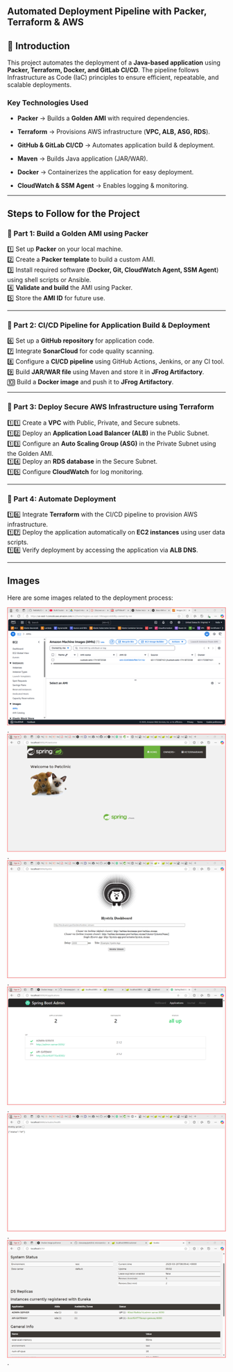 ## Automated Deployment Pipeline with Packer, Terraform & AWS 

## 📌 Introduction
This project automates the deployment of a **Java-based application** using **Packer, Terraform, Docker, and GitLab CI/CD**. The pipeline follows Infrastructure as Code (IaC) principles to ensure efficient, repeatable, and scalable deployments.  

### **Key Technologies Used**
- **Packer** → Builds a **Golden AMI** with required dependencies.

- **Terraform** → Provisions AWS infrastructure (**VPC, ALB, ASG, RDS**).

- **GitHub & GitLab CI/CD** → Automates application build & deployment.

- **Maven** → Builds Java application (JAR/WAR).

- **Docker** → Containerizes the application for easy deployment.

- **CloudWatch & SSM Agent** → Enables logging & monitoring.

---

## Steps to Follow for the Project

### 📌 Part 1: Build a Golden AMI using Packer
1️⃣ Set up **Packer** on your local machine.  
2️⃣ Create a **Packer template** to build a custom AMI.  
3️⃣ Install required software (**Docker, Git, CloudWatch Agent, SSM Agent**) using shell scripts or Ansible.  
4️⃣ **Validate and build** the AMI using Packer.  
5️⃣ Store the **AMI ID** for future use.  

---

### 📌 Part 2: CI/CD Pipeline for Application Build & Deployment
6️⃣ Set up a **GitHub repository** for application code.  
7️⃣ Integrate **SonarCloud** for code quality scanning.  
8️⃣ Configure a **CI/CD pipeline** using GitHub Actions, Jenkins, or any CI tool.  
9️⃣ Build **JAR/WAR file** using Maven and store it in **JFrog Artifactory**.  
🔟 Build a **Docker image** and push it to **JFrog Artifactory**.  

---

### 📌 Part 3: Deploy Secure AWS Infrastructure using Terraform
1️⃣1️⃣ Create a **VPC** with Public, Private, and Secure subnets.  
1️⃣2️⃣ Deploy an **Application Load Balancer (ALB)** in the Public Subnet.  
1️⃣3️⃣ Configure an **Auto Scaling Group (ASG)** in the Private Subnet using the Golden AMI.  
1️⃣4️⃣ Deploy an **RDS database** in the Secure Subnet.  
1️⃣5️⃣ Configure **CloudWatch** for log monitoring.  

---

### 📌 Part 4: Automate Deployment
1️⃣6️⃣ Integrate **Terraform** with the CI/CD pipeline to provision AWS infrastructure.  
1️⃣7️⃣ Deploy the application automatically on **EC2 instances** using user data scripts.  
1️⃣8️⃣ Verify deployment by accessing the application via **ALB DNS**.  

---

## Images
Here are some images related to the deployment process:

![Image 1](images/image-01.png).
![Image 1](images/image-02.png).
![Image 3](images/image-03.png).
![Image 4](images/image-04.png).
![Image 5](images/image-05.png).
![Image 6](images/image-06.png).

